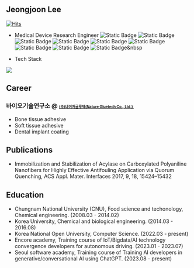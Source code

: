 ## Jeongjoon Lee
[![Hits](https://hits.seeyoufarm.com/api/count/incr/badge.svg?url=https%3A%2F%2Fgithub.com%2FJJLee1215&count_bg=%2379C83D&title_bg=%23555555&icon=&icon_color=%23E7E7E7&title=hits&edge_flat=false)](https://hits.seeyoufarm.com)

- Medical Device Research Engineer
![Static Badge](https://img.shields.io/badge/Peptide%20-%20gray)</a>
![Static Badge](https://img.shields.io/badge/Enzyme%20-%20gray)</a>
![Static Badge](https://img.shields.io/badge/polysaccharides%20-%20gray)</a>
![Static Badge](https://img.shields.io/badge/Nanomaterials%20-%20gray)</a>
![Static Badge](https://img.shields.io/badge/Conjugation%20-%20red)</a>
![Static Badge](https://img.shields.io/badge/ELISA%20-%20gray)</a>
![Static Badge](https://img.shields.io/badge/Antifouling%20-%20gray)</a>
![Static Badge](https://img.shields.io/badge/TissueAdhesives%20-%20gray)</a>
![Static Badge](https://img.shields.io/badge/DentalImplant%20-%20gray)</a>&nbsp 

- Tech Stack
<img src="https://img.shields.io/badge/Python-3766AB?style=flat-square&logo=Python&logoColor=white"/>


<!--
**JJLee1215/jjlee1215** is a ✨ _special_ ✨ repository because its `README.md` (this file) appears on your GitHub profile.

Here are some ideas to get you started:

- 🔭 I’m currently working on ...
- 🌱 I’m currently learning ...
- 👯 I’m looking to collaborate on ...
- 🤔 I’m looking for help with ...
- 💬 Ask me about ...
- 📫 How to reach me: ...
- 😄 Pronouns: ...
- ⚡ Fun fact: ...
-->

## Career
### 바이오기술연구소 @ <a href="http://natureglue.com/" style="font-size: 10px;">(주)네이처글루텍(Nature Gluetech Co., Ltd.)&nbsp;</a>
- Bone tissue adhesive
- Soft tissue adhesive
- Dental implant coating

## Publications
- Immobilization and Stabilization of Acylase on Carboxylated Polyaniline Nanofibers for Highly Effective Antifouling Application via Quorum Quenching, ACS Appl. Mater. Interfaces 2017, 9, 18, 15424–15432

## Education
- Chungnam National University (CNU), Food science and techonology, Chemical engineering. (2008.03 - 2014.02)
- Korea University, Chemical and biological engineering. (2014.03 - 2016.08)
- Korea National Open University, Computer Science. (2022.03 - present)
- Encore academy, Training course of IoT/Bigdata/AI technology convergence developers for autonomous driving. (2023.01 - 2023.07)
- Seoul software academy, Training course of Training AI developers in generative/conversational AI using ChatGPT.  (2023.08 - present) 
